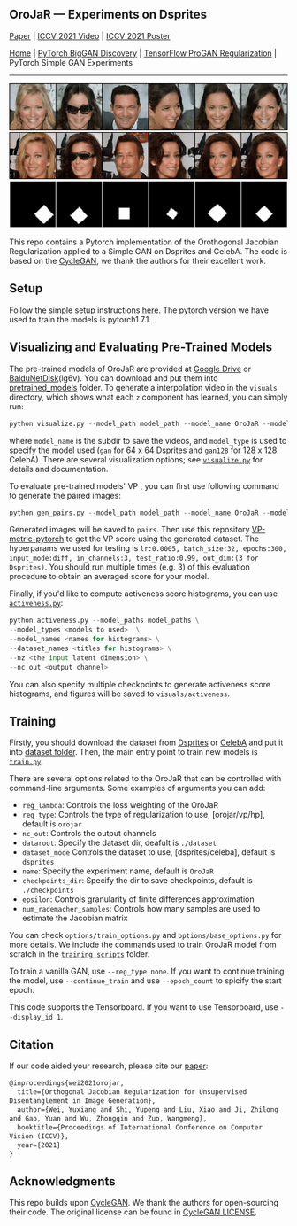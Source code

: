 ## OroJaR &mdash; Experiments on Dsprites

[Paper](https://arxiv.org/abs/2108.07668) | [ICCV 2021 Video](https://youtu.be/TnO_3Ng0Hhg) | [ICCV 2021 Poster](../teaser_images/poster.pdf)

[Home](https://github.com/csyxwei/OroJaR) | [PyTorch BigGAN Discovery](../biggan_discovery) | [TensorFlow ProGAN Regularization](../progan_experiments) | PyTorch Simple GAN Experiments 

---

![Teaser image](../teaser_images/celeba1.gif)
![Teaser image](../teaser_images/celeba2.gif)
![Teaser image](../teaser_images/dsprites.gif)

This repo contains a Pytorch implementation of the Orothogonal Jacobian Regularization applied to a Simple GAN on Dsprites and CelebA. The code is based on the [CycleGAN](https://github.com/junyanz/pytorch-CycleGAN-and-pix2pix), we thank the authors for their excellent work.  

## Setup

Follow the simple setup instructions [here](../README.md#getting-started). The pytorch version we have used to train the models is pytorch1.7.1.

## Visualizing and Evaluating Pre-Trained Models

The pre-trained models of OroJaR are provided at [Google Drive](https://drive.google.com/drive/folders/1fi9mc-KxLmi-d39dQMFHc6acxFQvTaND) or [BaiduNetDisk](https://pan.baidu.com/s/1x4ITjtslpAeM-iCMAPv06Q 
)(lg6v). You can download and put them into [pretrained_models](./pretrained_models) folder. To generate a interpolation video in the `visuals` directory, which shows what each `z` component has learned, you can simply run:

```python
python visualize.py --model_path model_path --model_name OroJaR --model_type gan --nz <input dimension> --nc_out <output channel>
```
where `model_name` is the subdir to save the videos, and `model_type` is used to specify the model used (`gan` for 64 x 64 Dsprites and `gan128` for 128 x 128 CelebA).  There are several visualization options; see [`visualize.py`](visualize.py) for details and documentation.

To evaluate pre-trained models' VP , you can first use following command to generate the paired images:

```python
python gen_pairs.py --model_path model_path --model_name OroJaR --model_type gan --nz <input dimension> --nc_out <output channel>
```

Generated images will be saved to `pairs`. Then use this repository [VP-metric-pytorch](https://github.com/zhuxinqimac/VP-metric-pytorch) to get the VP score using the generated dataset. The hyperparams we used for testing is `lr:0.0005, batch_size:32, epochs:300, input_mode:diff, in_channels:3, test_ratio:0.99, out_dim:(3 for Dsprites)`.  You should run multiple times (e.g. 3) of this evaluation procedure to obtain an averaged score for your model.

Finally, if you'd like to compute activeness score histograms, you can use [`activeness.py`](activeness.py):

```python
python activeness.py --model_paths model_paths \
--model_types <models to used>  \
--model_names <names for histograms> \
--dataset_names <titles for histograms> \
--nz <the input latent dimension> \
--nc_out <output channel>
```

You can also specify multiple checkpoints to generate activeness score histograms, and figures will be saved to `visuals/activeness`.

## Training

Firstly, you should download the dataset from [Dsprites](https://github.com/deepmind/dsprites-dataset/blob/master/dsprites_ndarray_co1sh3sc6or40x32y32_64x64.npz) or [CelebA](https://drive.google.com/file/d/0B7EVK8r0v71pZjFTYXZWM3FlRnM/view?usp=sharing&resourcekey=0-dYn9z10tMJOBAkviAcfdyQ) and put it into [dataset folder](./dataset).  Then, the main entry point to train new models is [`train.py`](train.py).

There are several options related to the OroJaR that can be controlled with command-line arguments. Some examples of arguments you can add:

* `reg_lambda`: Controls the loss weighting of the OroJaR
* `reg_type`: Controls the type of regularization to use, [orojar/vp/hp], default is `orojar`
* `nc_out`: Controls the output channels
* `dataroot`: Specify the dataset dir, deafult is `./dataset`
* `dataset_mode` Controls the dataset to use, [dsprites/celeba], default is `dsprites`
* `name`: Specify the experiment name, default is `OroJaR`
* `checkpoints_dir`: Specify the dir to save checkpoints, default is `./checkpoints`
* `epsilon`: Controls granularity of finite differences approximation
* `num_rademacher_samples`: Controls how many samples are used to estimate the Jacobian matrix

You can check `options/train_options.py` and `options/base_options.py` for more details. We include the commands used to train OroJaR model from scratch in the [`training_scripts`](training_scripts) folder. 

To train a vanilla GAN, use `--reg_type none`.  If you want to continue training the model, use `--continue_train` and use `--epoch_count` to spicify the start epoch.

This code supports the Tensorboard. If you want to use Tensorboard, use `--display_id 1`.

## Citation

If our code aided your research, please cite our [paper](https://arxiv.org/abs/2108.07668):
```
@inproceedings{wei2021orojar,
  title={Orthogonal Jacobian Regularization for Unsupervised Disentanglement in Image Generation},
  author={Wei, Yuxiang and Shi, Yupeng and Liu, Xiao and Ji, Zhilong and Gao, Yuan and Wu, Zhongqin and Zuo, Wangmeng},
  booktitle={Proceedings of International Conference on Computer Vision (ICCV)},
  year={2021}
}
```

## Acknowledgments

This repo builds upon [CycleGAN](https://github.com/junyanz/pytorch-CycleGAN-and-pix2pix). We thank the authors for open-sourcing their code. The original license can be found in [CycleGAN LICENSE](LICENSE-CycleGAN).
